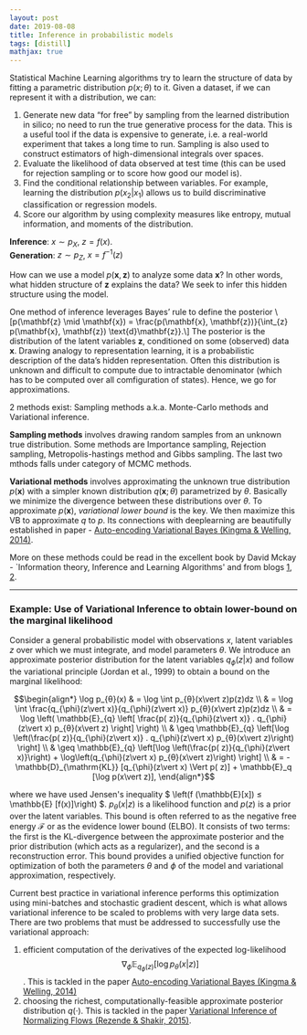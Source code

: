 ```yaml
---
layout: post
date: 2019-08-08
title: Inference in probabilistic models
tags: [distill]
mathjax: true
---
```


Statistical Machine Learning algorithms try to learn the structure of data by fitting a parametric distribution $p(x;θ)$ to it. Given a dataset, if we can represent it with a distribution, we can:

1. Generate new data “for free” by sampling from the learned distribution in silico; no need to run the true generative process for the data. This is a useful tool if the data is expensive to generate, i.e. a real-world experiment that takes a long time to run. Sampling is also used to construct estimators of high-dimensional integrals over spaces.
2. Evaluate the likelihood of data observed at test time (this can be used for rejection sampling or to score how good our model is).
3. Find the conditional relationship between variables. For example, learning the distribution $p(x_2\vert x_1)$ allows us to build discriminative classification or regression models.
4. Score our algorithm by using complexity measures like entropy, mutual information, and moments of the distribution.

__Inference__: $x\sim p_{X}$, $z=f(x)$.  
__Generation__: $z\sim p_{Z}$, $x=f^{-1}(z)$

How can we use a model $p(\mathbf{x}, \mathbf{z})$ to analyze some data $\mathbf{x}$? In other words, what hidden structure of $\mathbf{z}$ explains the data? We seek to infer this hidden structure using the model.

One method of inference leverages Bayes’ rule to define the posterior
\\[p(\mathbf{z} \mid \mathbf{x}) = \frac{p(\mathbf{x}, \mathbf{z})}{\int_{z} p(\mathbf{x}, \mathbf{z}) \text{d}\mathbf{z}}.\\]
​​ 
The posterior is the distribution of the latent variables $\mathbf{z}$, conditioned on some (observed) data $\mathbf{x}$. Drawing analogy to representation learning, it is a probabilistic description of the data’s hidden representation. Often this distribution is unknown and difficult to compute due to intractable denominator (which has to be computed over all comfiguration of states). Hence, we go for approximations.

$2$ methods exist: Sampling methods a.k.a. Monte-Carlo methods and Variational inference.

**Sampling methods** involves drawing random samples from an unknown true distribution. Some methods are Importance sampling, Rejection sampling, Metropolis-hastings method and Gibbs sampling. The last two mthods falls under category of MCMC methods.

**Variational methods** involves approximating the unknown true distribution $p(\mathbf{x})$ with a simpler known distribution $q(\mathbf{x};\theta)$ parametrized by $\theta$. Basically we minimize the divergence between these distributions over $\theta$. To approximate $p(\mathbf{x})$, *variational lower bound* is the key. We then maximize this VB to approximate $q$ to $p$. Its connections with deeplearning are beautifully established in paper - [Auto-encoding Variational Bayes (Kingma & Welling, 2014)](https://arxiv.org/abs/1312.6114).

More on these methods could be read in the excellent book by David Mckay - `Information theory, Inference and Learning Algorithms' and from blogs [1](https://medium.com/neuralspace/inference-in-probabilistic-models-monte-carlo-and-deterministic-methods-eae8800ee095), [2](http://arogozhnikov.github.io/2016/12/19/markov_chain_monte_carlo.html).

---

### Example: Use of Variational Inference to obtain lower-bound on the marginal likelihood
Consider a general probabilistic model with observations $x$, latent variables $z$ over which we must integrate, and model parameters $θ$. We introduce an approximate posterior distribution for the latent variables $q_{\phi}(z\vert x)$ and follow the variational principle (Jordan et al., 1999) to obtain a bound on the marginal likelihood: 

$$\begin{align*} \log p_{θ}(x) & = \log \int p_{θ}(x\vert z)p(z)dz \\ 
                              & = \log \int \frac{q_{\phi}(z\vert x)}{q_{\phi}(z\vert x)} p_{θ}(x\vert z)p(z)dz \\
                              & = \log \left( \mathbb{E}_{q} \left[ \frac{p( z)}{q_{\phi}(z\vert x)} . q_{\phi}(z\vert x) p_{θ}(x\vert z) \right] \right) \\
                              & \geq \mathbb{E}_{q} \left[\log \left(\frac{p( z)}{q_{\phi}(z\vert x)} . q_{\phi}(z\vert x) p_{θ}(x\vert z)\right) \right]  \\
                              & \geq \mathbb{E}_{q} \left[\log \left(\frac{p( z)}{q_{\phi}(z\vert x)}\right) + \log\left(q_{\phi}(z\vert x) p_{θ}(x\vert z)\right) \right]  \\
                              & = -\mathbb{D}_{\mathrm{KL}} [q_{\phi}(z\vert x) \Vert p( z)] + \mathbb{E}_q [\log p(x\vert z)],
        \end{align*}$$

where we have used Jensen's inequality $ \left(f (\mathbb{E}[x]) ≤ \mathbb{E} [f(x)]\right) $. $p_θ (x\vert z)$ is a likelihood function and $p(z)$ is a prior over the latent variables. This bound is often referred to as the negative free energy $\mathcal{F}$ or as the evidence lower bound (ELBO). It consists of two terms: the first is the KL-divergence between the approximate posterior and the prior distribution (which acts as a regularizer), and the second is a reconstruction error. This bound provides a unified objective function for optimization of both the parameters $θ$ and $\phi$ of the model and variational approximation, respectively.

Current best practice in variational inference performs this optimization using mini-batches and stochastic gradient descent, which is what allows variational inference to be scaled to problems with very large data sets. There are two problems that must be addressed to successfully use the variational approach:

1. efficient computation of the derivatives of the expected log-likelihood $$\nabla_{\phi} \mathbb{E}_{q_{\phi}(z)}\left[\log p_{\theta} (x\vert z)\right]$$. This is tackled in the paper [Auto-encoding Variational Bayes (Kingma & Welling, 2014)](https://arxiv.org/abs/1312.6114) 
2. choosing the richest, computationally-feasible approximate posterior distribution $q(·)$. This is tackled in the paper [Variational Inference of Normalizing Flows (Rezende & Shakir, 2015)](/post/checksum/).
